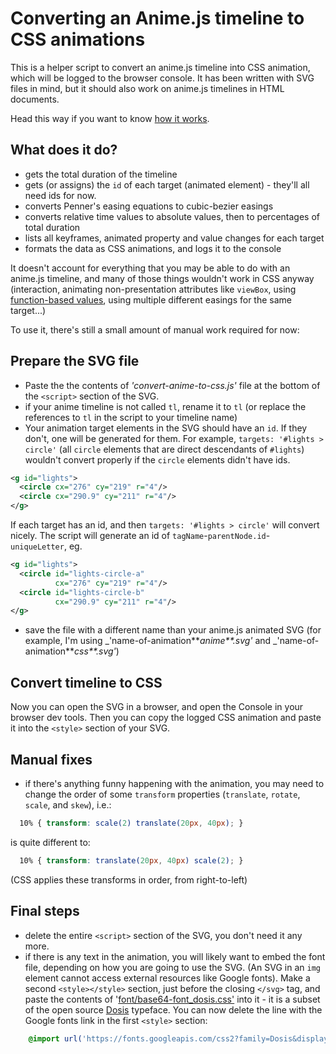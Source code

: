 # Converting an Anime.js timeline to CSS animations

This is a helper script to convert an anime.js timeline into CSS animation, which will be logged to the browser console. It has been written with SVG files in mind, but it should also work on anime.js timelines in HTML documents.

Head this way if you want to know [how it works](./how-it-works.md).

## What does it do?
- gets the total duration of the timeline
- gets (or assigns) the `id` of each target (animated element) - they'll all need ids for now.
- converts Penner's easing equations to cubic-bezier easings
- converts relative time values to absolute values, then to percentages of total duration
- lists all keyframes, animated property and value changes for each target
- formats the data as CSS animations, and logs it to the console

It doesn't account for everything that you may be able to do with an anime.js timeline, and many of those things wouldn't work in CSS anyway (interaction, animating non-presentation attributes like `viewBox`, using [function-based values](https://animejs.com/documentation/#functionBasedPropVal), using multiple different easings for the same target...)

To use it, there's still a small amount of manual work required for now:

## Prepare the SVG file
- Paste the the contents of _'convert-anime-to-css.js'_ file at the bottom of the `<script>` section of the SVG.
- if your anime timeline is not called `tl`, rename it to `tl` (or replace the references to `tl` in the script to your timeline name)
- Your animation target elements in the SVG should have an `id`. If they don't, one will be generated for them.
For example, `targets: '#lights > circle'` (all `circle` elements that are direct descendants of `#lights`) wouldn't convert properly if the `circle` elements didn't have ids.
```xml
<g id="lights">
  <circle cx="276" cy="219" r="4"/>
  <circle cx="290.9" cy="211" r="4"/>
</g>
```
If each target has an id, and then `targets: '#lights > circle'` will convert nicely. The script will generate an id of `tagName`-`parentNode.id`-`uniqueLetter`, eg.
```xml
<g id="lights">
  <circle id="lights-circle-a"
          cx="276" cy="219" r="4"/>
  <circle id="lights-circle-b"
          cx="290.9" cy="211" r="4"/>
</g>
```

- save the file with a different name than your anime.js animated SVG (for example, I'm using _'name-of-animation**_anime**.svg'_ and _'name-of-animation**_css**.svg'_)


## Convert timeline to CSS

Now you can open the SVG in a browser, and open the Console in your browser dev tools.
Then you can copy the logged CSS animation and paste it into the `<style>` section of your SVG.

## Manual fixes

- if there's anything funny happening with the animation, you may need to change the order of some `transform` properties (`translate`, `rotate`, `scale`, and `skew`), i.e.:
```css
  10% { transform: scale(2) translate(20px, 40px); }
```
is quite different to:
```css
  10% { transform: translate(20px, 40px) scale(2); }
```
(CSS applies these transforms in order, from right-to-left)


## Final steps

- delete the entire `<script>` section of the SVG, you don't need it any more.
- if there is any text in the animation, you will likely want to embed the font file, depending on how you are going to use the SVG. (An SVG in an `img` element cannot access external resources like Google fonts). Make a second `<style></style>` section, just before the closing `</svg>` tag, and paste the contents of '[font/base64-font_dosis.css'](../font/base64-font_dosis.css) into it - it is a subset of the open source [Dosis](https://github.com/impallari/Dosis) typeface. You can now delete the line with the Google fonts link in the first `<style>` section:
```css
    @import url('https://fonts.googleapis.com/css2?family=Dosis&display=swap');
```

